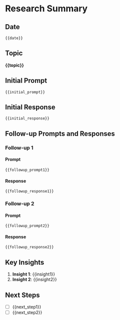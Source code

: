 # Research Summary

## Date
`{{date}}`

## Topic
**{{topic}}**

## Initial Prompt
```
{{initial_prompt}}
```

## Initial Response
```
{{initial_response}}
```

## Follow-up Prompts and Responses

### Follow-up 1
#### Prompt
```
{{followup_prompt1}}
```
#### Response
```
{{followup_response1}}
```

### Follow-up 2
#### Prompt
```
{{followup_prompt2}}
```
#### Response
```
{{followup_response2}}
```

## Key Insights
1. **Insight 1**: {{insight1}}
2. **Insight 2**: {{insight2}}

## Next Steps
- [ ] {{next_step1}}
- [ ] {{next_step2}}
